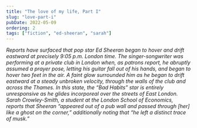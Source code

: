 ```yaml
---
title: "The love of my life, Part I"
slug: "love-part-i"
pubDate: 2022-05-09
ordering: 2
tags: ["fiction", "ed-sheeran", "sarah"]
---
```


<i>
Reports have surfaced that pop star Ed Sheeran began to hover and drift eastward at precisely 9:05 p.m. London time. The singer-songwriter was performing at a private club in London when, as patrons report, he abruptly assumed a prayer pose, letting his guitar fall out of his hands, and began to hover two feet in the air. A faint glow surrounded him as he began to drift eastward at a steady unbroken velocity, through the walls of the club and across the Thames. In this state, the “Bad Habits” star is entirely unresponsive as he glides incorporeal over the streets of East London. Sarah Crowley-Smith, a student at the London School of Economics, reports that Sheeran “appeared out of a pub wall and passed through [her] like a ghost on the corner,” additionally noting that “he left a distinct trace of musk.”
</i>